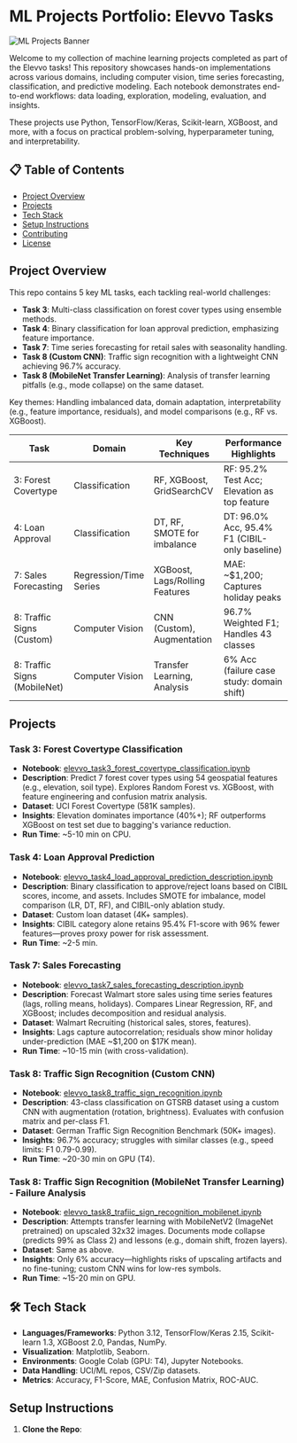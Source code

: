 # ML Projects Portfolio: Elevvo Tasks

![ML Projects Banner](https://via.placeholder.com/1200x300/4A90E2/FFFFFF?text=ML+Projects:+Elevvo+Tasks) <!-- Replace with an actual image if available -->

Welcome to my collection of machine learning projects completed as part of the Elevvo tasks! This repository showcases hands-on implementations across various domains, including computer vision, time series forecasting, classification, and predictive modeling. Each notebook demonstrates end-to-end workflows: data loading, exploration, modeling, evaluation, and insights.

These projects use Python, TensorFlow/Keras, Scikit-learn, XGBoost, and more, with a focus on practical problem-solving, hyperparameter tuning, and interpretability.

## 📋 Table of Contents

- [Project Overview](#project-overview)
- [Projects](#projects)
- [Tech Stack](#tech-stack)
- [Setup Instructions](#setup-instructions)
- [Contributing](#contributing)
- [License](#license)

## Project Overview

This repo contains 5 key ML tasks, each tackling real-world challenges:
- **Task 3**: Multi-class classification on forest cover types using ensemble methods.
- **Task 4**: Binary classification for loan approval prediction, emphasizing feature importance.
- **Task 7**: Time series forecasting for retail sales with seasonality handling.
- **Task 8 (Custom CNN)**: Traffic sign recognition with a lightweight CNN achieving 96.7% accuracy.
- **Task 8 (MobileNet Transfer Learning)**: Analysis of transfer learning pitfalls (e.g., mode collapse) on the same dataset.

Key themes: Handling imbalanced data, domain adaptation, interpretability (e.g., feature importance, residuals), and model comparisons (e.g., RF vs. XGBoost).

| Task | Domain | Key Techniques | Performance Highlights |
|------|--------|----------------|-------------------------|
| 3: Forest Covertype | Classification | RF, XGBoost, GridSearchCV | RF: 95.2% Test Acc; Elevation as top feature |
| 4: Loan Approval | Classification | DT, RF, SMOTE for imbalance | DT: 96.0% Acc, 95.4% F1 (CIBIL-only baseline) |
| 7: Sales Forecasting | Regression/Time Series | XGBoost, Lags/Rolling Features | MAE: ~$1,200; Captures holiday peaks |
| 8: Traffic Signs (Custom) | Computer Vision | CNN (Custom), Augmentation | 96.7% Weighted F1; Handles 43 classes |
| 8: Traffic Signs (MobileNet) | Computer Vision | Transfer Learning, Analysis | 6% Acc (failure case study: domain shift) |

## Projects

### Task 3: Forest Covertype Classification
- **Notebook**: [elevvo_task3_forest_covertype_classification.ipynb](elevvo_task3_forest_covertype_classification.ipynb)
- **Description**: Predict 7 forest cover types using 54 geospatial features (e.g., elevation, soil type). Explores Random Forest vs. XGBoost, with feature engineering and confusion matrix analysis.
- **Dataset**: UCI Forest Covertype (581K samples).
- **Insights**: Elevation dominates importance (40%+); RF outperforms XGBoost on test set due to bagging's variance reduction.
- **Run Time**: ~5-10 min on CPU.

### Task 4: Loan Approval Prediction
- **Notebook**: [elevvo_task4_load_approval_prediction_description.ipynb](elevvo_task4_load_approval_prediction_description.ipynb)
- **Description**: Binary classification to approve/reject loans based on CIBIL scores, income, and assets. Includes SMOTE for imbalance, model comparison (LR, DT, RF), and CIBIL-only ablation study.
- **Dataset**: Custom loan dataset (4K+ samples).
- **Insights**: CIBIL category alone retains 95.4% F1-score with 96% fewer features—proves proxy power for risk assessment.
- **Run Time**: ~2-5 min.

### Task 7: Sales Forecasting
- **Notebook**: [elevvo_task7_sales_forecasting_description.ipynb](elevvo_task7_sales_forecasting_description.ipynb)
- **Description**: Forecast Walmart store sales using time series features (lags, rolling means, holidays). Compares Linear Regression, RF, and XGBoost; includes decomposition and residual analysis.
- **Dataset**: Walmart Recruiting (historical sales, stores, features).
- **Insights**: Lags capture autocorrelation; residuals show minor holiday under-prediction (MAE ~$1,200 on $17K mean).
- **Run Time**: ~10-15 min (with cross-validation).

### Task 8: Traffic Sign Recognition (Custom CNN)
- **Notebook**: [elevvo_task8_traffic_sign_recognition.ipynb](elevvo_task8_traffic_sign_recognition.ipynb)
- **Description**: 43-class classification on GTSRB dataset using a custom CNN with augmentation (rotation, brightness). Evaluates with confusion matrix and per-class F1.
- **Dataset**: German Traffic Sign Recognition Benchmark (50K+ images).
- **Insights**: 96.7% accuracy; struggles with similar classes (e.g., speed limits: F1 0.79-0.99).
- **Run Time**: ~20-30 min on GPU (T4).

### Task 8: Traffic Sign Recognition (MobileNet Transfer Learning) - Failure Analysis
- **Notebook**: [elevvo_task8_trafiic_sign_recognition_mobilenet.ipynb](elevvo_task8_trafiic_sign_recognition_mobilenet.ipynb) <!-- Note: Typo in filename? -->
- **Description**: Attempts transfer learning with MobileNetV2 (ImageNet pretrained) on upscaled 32x32 images. Documents mode collapse (predicts 99% as Class 2) and lessons (e.g., domain shift, frozen layers).
- **Dataset**: Same as above.
- **Insights**: Only 6% accuracy—highlights risks of upscaling artifacts and no fine-tuning; custom CNN wins for low-res symbols.
- **Run Time**: ~15-20 min on GPU.

## 🛠 Tech Stack

- **Languages/Frameworks**: Python 3.12, TensorFlow/Keras 2.15, Scikit-learn 1.3, XGBoost 2.0, Pandas, NumPy.
- **Visualization**: Matplotlib, Seaborn.
- **Environments**: Google Colab (GPU: T4), Jupyter Notebooks.
- **Data Handling**: UCI/ML repos, CSV/Zip datasets.
- **Metrics**: Accuracy, F1-Score, MAE, Confusion Matrix, ROC-AUC.

## Setup Instructions

1. **Clone the Repo**:

